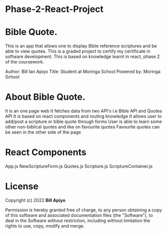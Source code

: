 # Phase-2-React-Project

# Bible Quote.

This is an app that allows one to display Bible reference scriptures and be able to view quotes. This is a graded project to certify my certificate in software development. This is based on knowledge learnt in react, phase 2 of the coursework.

Author: Bill Ian Apiyo
Title: Student at Moringa School
Powered by: Moringa School

# About Bible Quote.
It is an one page web
It fetches data from two API's i.e Bible API and Quotes API
It is based on react components and routing knowledge
It allows user to add/post a scripture or bible quote through forms
User is able to learn some other non-biblical quotes and like on favourite quotes
Favourite quotes can be seen in the other side of the page

# React Components
App.js
NewScriptureForm.js
Quotes.js
Scripture.js
ScriptureContainer.js

# License

Copyright (c) 2022 **Bill Apiyo**

Permission is hereby granted free of charge, to any person obtaining a copy of this software and associated documentation files (the "Software"), to deal in the Software without restriction, including without limitation the rights to use, copy, modify and merge.
